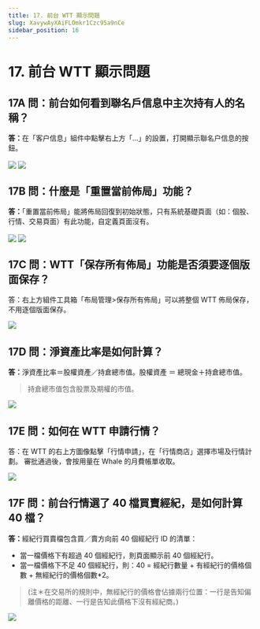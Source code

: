 ```yaml
---
title: 17. 前台 WTT 顯示問題
slug: XavywAyXAiFLOmkr1Czc95a9nCe
sidebar_position: 16
---
```



# 17. 前台 WTT 顯示問題

## 17A 問：前台如何看到聯名戶信息中主次持有人的名稱？

<b>答：</b>在「客户信息」組件中點擊右上方「...」的設置，打開顯示聯名户信息的按鈕。

<img src="/assets/OWyfbanxNol9GlxdGeacgoSNneb.png" src-width="2610" src-height="611" align="center"/>

<img src="/assets/PMVrb7tgEoeuaaxW83pct1GWnSc.png" src-width="2116" src-height="800" align="center"/>

## 17B 問：什麼是「重置當前佈局」功能？

<b>答：</b>「重置當前佈局」能將佈局回復到初始狀態，只有系統基礎頁面（如：個股、行情、交易頁面）有此功能，自定義頁面沒有。

<img src="/assets/SFavbqBFIoBGHqxmraWcgmb1nWH.png" src-width="2042" src-height="1240" align="center"/>

<img src="/assets/Wra5bP10Po3WhrxILhKcF9WBn9d.png" src-width="2864" src-height="1790" align="center"/>

## 17C 問：WTT「保存所有佈局」功能是否須要逐個版面保存？

答：右上方組件工具箱「布局管理&gt;保存所有佈局」可以將整個 WTT 佈局保存，不用逐個版面保存。

<img src="/assets/UVuvbUDe9owUJlxOHm2culrgnAe.png" src-width="1316" src-height="896" align="center"/>

## 17D 問：淨資產比率是如何計算？

<b>答：</b>淨資產比率＝股權資產／持倉總市值。股權資產 ＝ 總現金＋持倉總市值。

> 持倉總市值包含股票及期權的市值。

<img src="/assets/MhiwbnfEJowmE6xOuwmc8zIXnze.png" src-width="2600" src-height="766" align="center"/>

## 17E 問：如何在 WTT 申請行情？

答：在 WTT 的右上方圖像點擊「行情申請」，在「行情商店」選擇市場及行情計劃。
審批通過後，會按用量在 Whale 的月費帳單收取。

<img src="/assets/TSvVbB4KKo4axaxnYGnc8PUenuc.png" src-width="1582" src-height="1140" align="center"/>

## 17F 問：前台行情選了 40 檔買賣經紀，是如何計算 40 檔？

<b>答：</b>經紀行買賣檔包含買／賣方向前 40 個經紀行 ID 的清單： 

- 當一檔價格下有超過 40 個經紀行，則頁面顯示前 40 個經紀行。
- 當一檔價格下不足 40 個經紀行，則：40 = 經紀行數量 + 有經紀行的價格個數 + 無經紀行的價格個數*2。 

> (注＊在交易所的規則中，無經紀行的價格會佔據兩行位置：一行是告知偏離價格的距離、一行是告知此價格下沒有經紀商。)

<img src="/assets/HgkCbiX7yoF72Axw0oFcVyUonTD.png" src-width="680" src-height="483" align="center"/>

